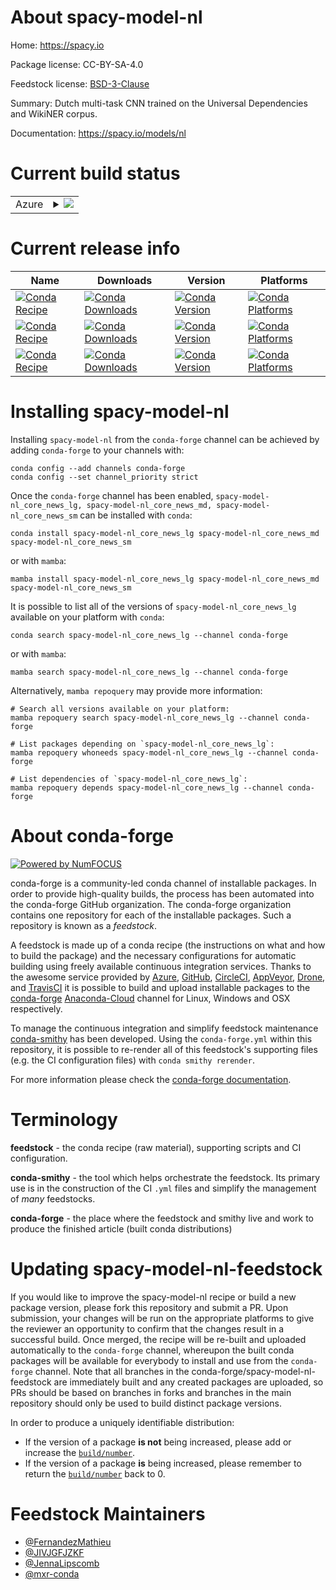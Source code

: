 About spacy-model-nl
====================

Home: https://spacy.io

Package license: CC-BY-SA-4.0

Feedstock license: [BSD-3-Clause](https://github.com/conda-forge/spacy-model-nl-feedstock/blob/main/LICENSE.txt)

Summary: Dutch multi-task CNN trained on the Universal Dependencies and WikiNER corpus.

Documentation: https://spacy.io/models/nl

Current build status
====================


<table>
    
  <tr>
    <td>Azure</td>
    <td>
      <details>
        <summary>
          <a href="https://dev.azure.com/conda-forge/feedstock-builds/_build/latest?definitionId=6337&branchName=main">
            <img src="https://dev.azure.com/conda-forge/feedstock-builds/_apis/build/status/spacy-model-nl-feedstock?branchName=main">
          </a>
        </summary>
        <table>
          <thead><tr><th>Variant</th><th>Status</th></tr></thead>
          <tbody><tr>
              <td>linux_64_python3.10.____cpythonsizelg</td>
              <td>
                <a href="https://dev.azure.com/conda-forge/feedstock-builds/_build/latest?definitionId=6337&branchName=main">
                  <img src="https://dev.azure.com/conda-forge/feedstock-builds/_apis/build/status/spacy-model-nl-feedstock?branchName=main&jobName=linux&configuration=linux%20linux_64_python3.10.____cpythonsizelg" alt="variant">
                </a>
              </td>
            </tr><tr>
              <td>linux_64_python3.10.____cpythonsizemd</td>
              <td>
                <a href="https://dev.azure.com/conda-forge/feedstock-builds/_build/latest?definitionId=6337&branchName=main">
                  <img src="https://dev.azure.com/conda-forge/feedstock-builds/_apis/build/status/spacy-model-nl-feedstock?branchName=main&jobName=linux&configuration=linux%20linux_64_python3.10.____cpythonsizemd" alt="variant">
                </a>
              </td>
            </tr><tr>
              <td>linux_64_python3.10.____cpythonsizesm</td>
              <td>
                <a href="https://dev.azure.com/conda-forge/feedstock-builds/_build/latest?definitionId=6337&branchName=main">
                  <img src="https://dev.azure.com/conda-forge/feedstock-builds/_apis/build/status/spacy-model-nl-feedstock?branchName=main&jobName=linux&configuration=linux%20linux_64_python3.10.____cpythonsizesm" alt="variant">
                </a>
              </td>
            </tr><tr>
              <td>linux_64_python3.11.____cpythonsizelg</td>
              <td>
                <a href="https://dev.azure.com/conda-forge/feedstock-builds/_build/latest?definitionId=6337&branchName=main">
                  <img src="https://dev.azure.com/conda-forge/feedstock-builds/_apis/build/status/spacy-model-nl-feedstock?branchName=main&jobName=linux&configuration=linux%20linux_64_python3.11.____cpythonsizelg" alt="variant">
                </a>
              </td>
            </tr><tr>
              <td>linux_64_python3.11.____cpythonsizemd</td>
              <td>
                <a href="https://dev.azure.com/conda-forge/feedstock-builds/_build/latest?definitionId=6337&branchName=main">
                  <img src="https://dev.azure.com/conda-forge/feedstock-builds/_apis/build/status/spacy-model-nl-feedstock?branchName=main&jobName=linux&configuration=linux%20linux_64_python3.11.____cpythonsizemd" alt="variant">
                </a>
              </td>
            </tr><tr>
              <td>linux_64_python3.11.____cpythonsizesm</td>
              <td>
                <a href="https://dev.azure.com/conda-forge/feedstock-builds/_build/latest?definitionId=6337&branchName=main">
                  <img src="https://dev.azure.com/conda-forge/feedstock-builds/_apis/build/status/spacy-model-nl-feedstock?branchName=main&jobName=linux&configuration=linux%20linux_64_python3.11.____cpythonsizesm" alt="variant">
                </a>
              </td>
            </tr><tr>
              <td>linux_64_python3.8.____cpythonsizelg</td>
              <td>
                <a href="https://dev.azure.com/conda-forge/feedstock-builds/_build/latest?definitionId=6337&branchName=main">
                  <img src="https://dev.azure.com/conda-forge/feedstock-builds/_apis/build/status/spacy-model-nl-feedstock?branchName=main&jobName=linux&configuration=linux%20linux_64_python3.8.____cpythonsizelg" alt="variant">
                </a>
              </td>
            </tr><tr>
              <td>linux_64_python3.8.____cpythonsizemd</td>
              <td>
                <a href="https://dev.azure.com/conda-forge/feedstock-builds/_build/latest?definitionId=6337&branchName=main">
                  <img src="https://dev.azure.com/conda-forge/feedstock-builds/_apis/build/status/spacy-model-nl-feedstock?branchName=main&jobName=linux&configuration=linux%20linux_64_python3.8.____cpythonsizemd" alt="variant">
                </a>
              </td>
            </tr><tr>
              <td>linux_64_python3.8.____cpythonsizesm</td>
              <td>
                <a href="https://dev.azure.com/conda-forge/feedstock-builds/_build/latest?definitionId=6337&branchName=main">
                  <img src="https://dev.azure.com/conda-forge/feedstock-builds/_apis/build/status/spacy-model-nl-feedstock?branchName=main&jobName=linux&configuration=linux%20linux_64_python3.8.____cpythonsizesm" alt="variant">
                </a>
              </td>
            </tr><tr>
              <td>linux_64_python3.9.____cpythonsizelg</td>
              <td>
                <a href="https://dev.azure.com/conda-forge/feedstock-builds/_build/latest?definitionId=6337&branchName=main">
                  <img src="https://dev.azure.com/conda-forge/feedstock-builds/_apis/build/status/spacy-model-nl-feedstock?branchName=main&jobName=linux&configuration=linux%20linux_64_python3.9.____cpythonsizelg" alt="variant">
                </a>
              </td>
            </tr><tr>
              <td>linux_64_python3.9.____cpythonsizemd</td>
              <td>
                <a href="https://dev.azure.com/conda-forge/feedstock-builds/_build/latest?definitionId=6337&branchName=main">
                  <img src="https://dev.azure.com/conda-forge/feedstock-builds/_apis/build/status/spacy-model-nl-feedstock?branchName=main&jobName=linux&configuration=linux%20linux_64_python3.9.____cpythonsizemd" alt="variant">
                </a>
              </td>
            </tr><tr>
              <td>linux_64_python3.9.____cpythonsizesm</td>
              <td>
                <a href="https://dev.azure.com/conda-forge/feedstock-builds/_build/latest?definitionId=6337&branchName=main">
                  <img src="https://dev.azure.com/conda-forge/feedstock-builds/_apis/build/status/spacy-model-nl-feedstock?branchName=main&jobName=linux&configuration=linux%20linux_64_python3.9.____cpythonsizesm" alt="variant">
                </a>
              </td>
            </tr><tr>
              <td>osx_64_python3.10.____cpythonsizelg</td>
              <td>
                <a href="https://dev.azure.com/conda-forge/feedstock-builds/_build/latest?definitionId=6337&branchName=main">
                  <img src="https://dev.azure.com/conda-forge/feedstock-builds/_apis/build/status/spacy-model-nl-feedstock?branchName=main&jobName=osx&configuration=osx%20osx_64_python3.10.____cpythonsizelg" alt="variant">
                </a>
              </td>
            </tr><tr>
              <td>osx_64_python3.10.____cpythonsizemd</td>
              <td>
                <a href="https://dev.azure.com/conda-forge/feedstock-builds/_build/latest?definitionId=6337&branchName=main">
                  <img src="https://dev.azure.com/conda-forge/feedstock-builds/_apis/build/status/spacy-model-nl-feedstock?branchName=main&jobName=osx&configuration=osx%20osx_64_python3.10.____cpythonsizemd" alt="variant">
                </a>
              </td>
            </tr><tr>
              <td>osx_64_python3.10.____cpythonsizesm</td>
              <td>
                <a href="https://dev.azure.com/conda-forge/feedstock-builds/_build/latest?definitionId=6337&branchName=main">
                  <img src="https://dev.azure.com/conda-forge/feedstock-builds/_apis/build/status/spacy-model-nl-feedstock?branchName=main&jobName=osx&configuration=osx%20osx_64_python3.10.____cpythonsizesm" alt="variant">
                </a>
              </td>
            </tr><tr>
              <td>osx_64_python3.11.____cpythonsizelg</td>
              <td>
                <a href="https://dev.azure.com/conda-forge/feedstock-builds/_build/latest?definitionId=6337&branchName=main">
                  <img src="https://dev.azure.com/conda-forge/feedstock-builds/_apis/build/status/spacy-model-nl-feedstock?branchName=main&jobName=osx&configuration=osx%20osx_64_python3.11.____cpythonsizelg" alt="variant">
                </a>
              </td>
            </tr><tr>
              <td>osx_64_python3.11.____cpythonsizemd</td>
              <td>
                <a href="https://dev.azure.com/conda-forge/feedstock-builds/_build/latest?definitionId=6337&branchName=main">
                  <img src="https://dev.azure.com/conda-forge/feedstock-builds/_apis/build/status/spacy-model-nl-feedstock?branchName=main&jobName=osx&configuration=osx%20osx_64_python3.11.____cpythonsizemd" alt="variant">
                </a>
              </td>
            </tr><tr>
              <td>osx_64_python3.11.____cpythonsizesm</td>
              <td>
                <a href="https://dev.azure.com/conda-forge/feedstock-builds/_build/latest?definitionId=6337&branchName=main">
                  <img src="https://dev.azure.com/conda-forge/feedstock-builds/_apis/build/status/spacy-model-nl-feedstock?branchName=main&jobName=osx&configuration=osx%20osx_64_python3.11.____cpythonsizesm" alt="variant">
                </a>
              </td>
            </tr><tr>
              <td>osx_64_python3.8.____cpythonsizelg</td>
              <td>
                <a href="https://dev.azure.com/conda-forge/feedstock-builds/_build/latest?definitionId=6337&branchName=main">
                  <img src="https://dev.azure.com/conda-forge/feedstock-builds/_apis/build/status/spacy-model-nl-feedstock?branchName=main&jobName=osx&configuration=osx%20osx_64_python3.8.____cpythonsizelg" alt="variant">
                </a>
              </td>
            </tr><tr>
              <td>osx_64_python3.8.____cpythonsizemd</td>
              <td>
                <a href="https://dev.azure.com/conda-forge/feedstock-builds/_build/latest?definitionId=6337&branchName=main">
                  <img src="https://dev.azure.com/conda-forge/feedstock-builds/_apis/build/status/spacy-model-nl-feedstock?branchName=main&jobName=osx&configuration=osx%20osx_64_python3.8.____cpythonsizemd" alt="variant">
                </a>
              </td>
            </tr><tr>
              <td>osx_64_python3.8.____cpythonsizesm</td>
              <td>
                <a href="https://dev.azure.com/conda-forge/feedstock-builds/_build/latest?definitionId=6337&branchName=main">
                  <img src="https://dev.azure.com/conda-forge/feedstock-builds/_apis/build/status/spacy-model-nl-feedstock?branchName=main&jobName=osx&configuration=osx%20osx_64_python3.8.____cpythonsizesm" alt="variant">
                </a>
              </td>
            </tr><tr>
              <td>osx_64_python3.9.____cpythonsizelg</td>
              <td>
                <a href="https://dev.azure.com/conda-forge/feedstock-builds/_build/latest?definitionId=6337&branchName=main">
                  <img src="https://dev.azure.com/conda-forge/feedstock-builds/_apis/build/status/spacy-model-nl-feedstock?branchName=main&jobName=osx&configuration=osx%20osx_64_python3.9.____cpythonsizelg" alt="variant">
                </a>
              </td>
            </tr><tr>
              <td>osx_64_python3.9.____cpythonsizemd</td>
              <td>
                <a href="https://dev.azure.com/conda-forge/feedstock-builds/_build/latest?definitionId=6337&branchName=main">
                  <img src="https://dev.azure.com/conda-forge/feedstock-builds/_apis/build/status/spacy-model-nl-feedstock?branchName=main&jobName=osx&configuration=osx%20osx_64_python3.9.____cpythonsizemd" alt="variant">
                </a>
              </td>
            </tr><tr>
              <td>osx_64_python3.9.____cpythonsizesm</td>
              <td>
                <a href="https://dev.azure.com/conda-forge/feedstock-builds/_build/latest?definitionId=6337&branchName=main">
                  <img src="https://dev.azure.com/conda-forge/feedstock-builds/_apis/build/status/spacy-model-nl-feedstock?branchName=main&jobName=osx&configuration=osx%20osx_64_python3.9.____cpythonsizesm" alt="variant">
                </a>
              </td>
            </tr><tr>
              <td>win_64_python3.10.____cpythonsizelg</td>
              <td>
                <a href="https://dev.azure.com/conda-forge/feedstock-builds/_build/latest?definitionId=6337&branchName=main">
                  <img src="https://dev.azure.com/conda-forge/feedstock-builds/_apis/build/status/spacy-model-nl-feedstock?branchName=main&jobName=win&configuration=win%20win_64_python3.10.____cpythonsizelg" alt="variant">
                </a>
              </td>
            </tr><tr>
              <td>win_64_python3.10.____cpythonsizemd</td>
              <td>
                <a href="https://dev.azure.com/conda-forge/feedstock-builds/_build/latest?definitionId=6337&branchName=main">
                  <img src="https://dev.azure.com/conda-forge/feedstock-builds/_apis/build/status/spacy-model-nl-feedstock?branchName=main&jobName=win&configuration=win%20win_64_python3.10.____cpythonsizemd" alt="variant">
                </a>
              </td>
            </tr><tr>
              <td>win_64_python3.10.____cpythonsizesm</td>
              <td>
                <a href="https://dev.azure.com/conda-forge/feedstock-builds/_build/latest?definitionId=6337&branchName=main">
                  <img src="https://dev.azure.com/conda-forge/feedstock-builds/_apis/build/status/spacy-model-nl-feedstock?branchName=main&jobName=win&configuration=win%20win_64_python3.10.____cpythonsizesm" alt="variant">
                </a>
              </td>
            </tr><tr>
              <td>win_64_python3.11.____cpythonsizelg</td>
              <td>
                <a href="https://dev.azure.com/conda-forge/feedstock-builds/_build/latest?definitionId=6337&branchName=main">
                  <img src="https://dev.azure.com/conda-forge/feedstock-builds/_apis/build/status/spacy-model-nl-feedstock?branchName=main&jobName=win&configuration=win%20win_64_python3.11.____cpythonsizelg" alt="variant">
                </a>
              </td>
            </tr><tr>
              <td>win_64_python3.11.____cpythonsizemd</td>
              <td>
                <a href="https://dev.azure.com/conda-forge/feedstock-builds/_build/latest?definitionId=6337&branchName=main">
                  <img src="https://dev.azure.com/conda-forge/feedstock-builds/_apis/build/status/spacy-model-nl-feedstock?branchName=main&jobName=win&configuration=win%20win_64_python3.11.____cpythonsizemd" alt="variant">
                </a>
              </td>
            </tr><tr>
              <td>win_64_python3.11.____cpythonsizesm</td>
              <td>
                <a href="https://dev.azure.com/conda-forge/feedstock-builds/_build/latest?definitionId=6337&branchName=main">
                  <img src="https://dev.azure.com/conda-forge/feedstock-builds/_apis/build/status/spacy-model-nl-feedstock?branchName=main&jobName=win&configuration=win%20win_64_python3.11.____cpythonsizesm" alt="variant">
                </a>
              </td>
            </tr><tr>
              <td>win_64_python3.8.____cpythonsizelg</td>
              <td>
                <a href="https://dev.azure.com/conda-forge/feedstock-builds/_build/latest?definitionId=6337&branchName=main">
                  <img src="https://dev.azure.com/conda-forge/feedstock-builds/_apis/build/status/spacy-model-nl-feedstock?branchName=main&jobName=win&configuration=win%20win_64_python3.8.____cpythonsizelg" alt="variant">
                </a>
              </td>
            </tr><tr>
              <td>win_64_python3.8.____cpythonsizemd</td>
              <td>
                <a href="https://dev.azure.com/conda-forge/feedstock-builds/_build/latest?definitionId=6337&branchName=main">
                  <img src="https://dev.azure.com/conda-forge/feedstock-builds/_apis/build/status/spacy-model-nl-feedstock?branchName=main&jobName=win&configuration=win%20win_64_python3.8.____cpythonsizemd" alt="variant">
                </a>
              </td>
            </tr><tr>
              <td>win_64_python3.8.____cpythonsizesm</td>
              <td>
                <a href="https://dev.azure.com/conda-forge/feedstock-builds/_build/latest?definitionId=6337&branchName=main">
                  <img src="https://dev.azure.com/conda-forge/feedstock-builds/_apis/build/status/spacy-model-nl-feedstock?branchName=main&jobName=win&configuration=win%20win_64_python3.8.____cpythonsizesm" alt="variant">
                </a>
              </td>
            </tr><tr>
              <td>win_64_python3.9.____cpythonsizelg</td>
              <td>
                <a href="https://dev.azure.com/conda-forge/feedstock-builds/_build/latest?definitionId=6337&branchName=main">
                  <img src="https://dev.azure.com/conda-forge/feedstock-builds/_apis/build/status/spacy-model-nl-feedstock?branchName=main&jobName=win&configuration=win%20win_64_python3.9.____cpythonsizelg" alt="variant">
                </a>
              </td>
            </tr><tr>
              <td>win_64_python3.9.____cpythonsizemd</td>
              <td>
                <a href="https://dev.azure.com/conda-forge/feedstock-builds/_build/latest?definitionId=6337&branchName=main">
                  <img src="https://dev.azure.com/conda-forge/feedstock-builds/_apis/build/status/spacy-model-nl-feedstock?branchName=main&jobName=win&configuration=win%20win_64_python3.9.____cpythonsizemd" alt="variant">
                </a>
              </td>
            </tr><tr>
              <td>win_64_python3.9.____cpythonsizesm</td>
              <td>
                <a href="https://dev.azure.com/conda-forge/feedstock-builds/_build/latest?definitionId=6337&branchName=main">
                  <img src="https://dev.azure.com/conda-forge/feedstock-builds/_apis/build/status/spacy-model-nl-feedstock?branchName=main&jobName=win&configuration=win%20win_64_python3.9.____cpythonsizesm" alt="variant">
                </a>
              </td>
            </tr>
          </tbody>
        </table>
      </details>
    </td>
  </tr>
</table>

Current release info
====================

| Name | Downloads | Version | Platforms |
| --- | --- | --- | --- |
| [![Conda Recipe](https://img.shields.io/badge/recipe-spacy--model--nl_core_news_lg-green.svg)](https://anaconda.org/conda-forge/spacy-model-nl_core_news_lg) | [![Conda Downloads](https://img.shields.io/conda/dn/conda-forge/spacy-model-nl_core_news_lg.svg)](https://anaconda.org/conda-forge/spacy-model-nl_core_news_lg) | [![Conda Version](https://img.shields.io/conda/vn/conda-forge/spacy-model-nl_core_news_lg.svg)](https://anaconda.org/conda-forge/spacy-model-nl_core_news_lg) | [![Conda Platforms](https://img.shields.io/conda/pn/conda-forge/spacy-model-nl_core_news_lg.svg)](https://anaconda.org/conda-forge/spacy-model-nl_core_news_lg) |
| [![Conda Recipe](https://img.shields.io/badge/recipe-spacy--model--nl_core_news_md-green.svg)](https://anaconda.org/conda-forge/spacy-model-nl_core_news_md) | [![Conda Downloads](https://img.shields.io/conda/dn/conda-forge/spacy-model-nl_core_news_md.svg)](https://anaconda.org/conda-forge/spacy-model-nl_core_news_md) | [![Conda Version](https://img.shields.io/conda/vn/conda-forge/spacy-model-nl_core_news_md.svg)](https://anaconda.org/conda-forge/spacy-model-nl_core_news_md) | [![Conda Platforms](https://img.shields.io/conda/pn/conda-forge/spacy-model-nl_core_news_md.svg)](https://anaconda.org/conda-forge/spacy-model-nl_core_news_md) |
| [![Conda Recipe](https://img.shields.io/badge/recipe-spacy--model--nl_core_news_sm-green.svg)](https://anaconda.org/conda-forge/spacy-model-nl_core_news_sm) | [![Conda Downloads](https://img.shields.io/conda/dn/conda-forge/spacy-model-nl_core_news_sm.svg)](https://anaconda.org/conda-forge/spacy-model-nl_core_news_sm) | [![Conda Version](https://img.shields.io/conda/vn/conda-forge/spacy-model-nl_core_news_sm.svg)](https://anaconda.org/conda-forge/spacy-model-nl_core_news_sm) | [![Conda Platforms](https://img.shields.io/conda/pn/conda-forge/spacy-model-nl_core_news_sm.svg)](https://anaconda.org/conda-forge/spacy-model-nl_core_news_sm) |

Installing spacy-model-nl
=========================

Installing `spacy-model-nl` from the `conda-forge` channel can be achieved by adding `conda-forge` to your channels with:

```
conda config --add channels conda-forge
conda config --set channel_priority strict
```

Once the `conda-forge` channel has been enabled, `spacy-model-nl_core_news_lg, spacy-model-nl_core_news_md, spacy-model-nl_core_news_sm` can be installed with `conda`:

```
conda install spacy-model-nl_core_news_lg spacy-model-nl_core_news_md spacy-model-nl_core_news_sm
```

or with `mamba`:

```
mamba install spacy-model-nl_core_news_lg spacy-model-nl_core_news_md spacy-model-nl_core_news_sm
```

It is possible to list all of the versions of `spacy-model-nl_core_news_lg` available on your platform with `conda`:

```
conda search spacy-model-nl_core_news_lg --channel conda-forge
```

or with `mamba`:

```
mamba search spacy-model-nl_core_news_lg --channel conda-forge
```

Alternatively, `mamba repoquery` may provide more information:

```
# Search all versions available on your platform:
mamba repoquery search spacy-model-nl_core_news_lg --channel conda-forge

# List packages depending on `spacy-model-nl_core_news_lg`:
mamba repoquery whoneeds spacy-model-nl_core_news_lg --channel conda-forge

# List dependencies of `spacy-model-nl_core_news_lg`:
mamba repoquery depends spacy-model-nl_core_news_lg --channel conda-forge
```


About conda-forge
=================

[![Powered by
NumFOCUS](https://img.shields.io/badge/powered%20by-NumFOCUS-orange.svg?style=flat&colorA=E1523D&colorB=007D8A)](https://numfocus.org)

conda-forge is a community-led conda channel of installable packages.
In order to provide high-quality builds, the process has been automated into the
conda-forge GitHub organization. The conda-forge organization contains one repository
for each of the installable packages. Such a repository is known as a *feedstock*.

A feedstock is made up of a conda recipe (the instructions on what and how to build
the package) and the necessary configurations for automatic building using freely
available continuous integration services. Thanks to the awesome service provided by
[Azure](https://azure.microsoft.com/en-us/services/devops/), [GitHub](https://github.com/),
[CircleCI](https://circleci.com/), [AppVeyor](https://www.appveyor.com/),
[Drone](https://cloud.drone.io/welcome), and [TravisCI](https://travis-ci.com/)
it is possible to build and upload installable packages to the
[conda-forge](https://anaconda.org/conda-forge) [Anaconda-Cloud](https://anaconda.org/)
channel for Linux, Windows and OSX respectively.

To manage the continuous integration and simplify feedstock maintenance
[conda-smithy](https://github.com/conda-forge/conda-smithy) has been developed.
Using the ``conda-forge.yml`` within this repository, it is possible to re-render all of
this feedstock's supporting files (e.g. the CI configuration files) with ``conda smithy rerender``.

For more information please check the [conda-forge documentation](https://conda-forge.org/docs/).

Terminology
===========

**feedstock** - the conda recipe (raw material), supporting scripts and CI configuration.

**conda-smithy** - the tool which helps orchestrate the feedstock.
                   Its primary use is in the construction of the CI ``.yml`` files
                   and simplify the management of *many* feedstocks.

**conda-forge** - the place where the feedstock and smithy live and work to
                  produce the finished article (built conda distributions)


Updating spacy-model-nl-feedstock
=================================

If you would like to improve the spacy-model-nl recipe or build a new
package version, please fork this repository and submit a PR. Upon submission,
your changes will be run on the appropriate platforms to give the reviewer an
opportunity to confirm that the changes result in a successful build. Once
merged, the recipe will be re-built and uploaded automatically to the
`conda-forge` channel, whereupon the built conda packages will be available for
everybody to install and use from the `conda-forge` channel.
Note that all branches in the conda-forge/spacy-model-nl-feedstock are
immediately built and any created packages are uploaded, so PRs should be based
on branches in forks and branches in the main repository should only be used to
build distinct package versions.

In order to produce a uniquely identifiable distribution:
 * If the version of a package **is not** being increased, please add or increase
   the [``build/number``](https://docs.conda.io/projects/conda-build/en/latest/resources/define-metadata.html#build-number-and-string).
 * If the version of a package **is** being increased, please remember to return
   the [``build/number``](https://docs.conda.io/projects/conda-build/en/latest/resources/define-metadata.html#build-number-and-string)
   back to 0.

Feedstock Maintainers
=====================

* [@FernandezMathieu](https://github.com/FernandezMathieu/)
* [@JIVJGFJZKF](https://github.com/JIVJGFJZKF/)
* [@JennaLipscomb](https://github.com/JennaLipscomb/)
* [@mxr-conda](https://github.com/mxr-conda/)

